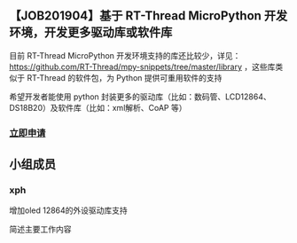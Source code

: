 ## 【JOB201904】基于 RT-Thread MicroPython 开发环境，开发更多驱动库或软件库

目前 RT-Thread MicroPython 开发环境支持的库还比较少，详见： https://github.com/RT-Thread/mpy-snippets/tree/master/library ，这些库类似于 RT-Thread 的软件包，为 Python 提供可重用软件的支持

希望开发者能使用 python 封装更多的驱动库（比如：数码管、LCD12864、DS18B20）及软件库（比如：xml解析、CoAP 等）

### [立即申请]( https://github.com/RT-Thread/community-activities/edit/master/2019/JOB201904.md )

## 小组成员

### xph
增加oled 12864的外设驱动库支持

简述主要工作内容
